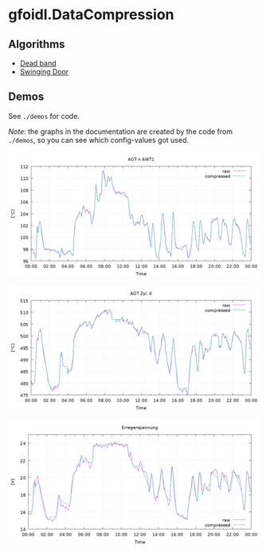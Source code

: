 # gfoidl.DataCompression

## Algorithms

* [Dead band](./articles/DeadBand.md)
* [Swinging Door](./articles/SwingingDoor.md)

## Demos

See `./demos` for code.

_Note_: the graphs in the documentation are created by the code from `./demos`, so you can see which config-values got used.

![](./articles/images/demo_01.png)

![](./articles/images/demo_02.png)

![](./articles/images/demo_03.png)
